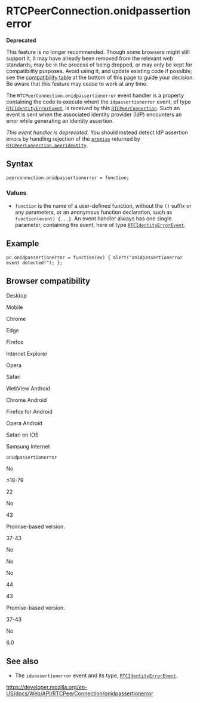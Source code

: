 RTCPeerConnection.onidpassertionerror
=====================================

**Deprecated**

This feature is no longer recommended. Though some browsers might still support it, it may have already been removed from the relevant web standards, may be in the process of being dropped, or may only be kept for compatibility purposes. Avoid using it, and update existing code if possible; see the [compatibility table](#browser_compatibility) at the bottom of this page to guide your decision. Be aware that this feature may cease to work at any time.

The `RTCPeerConnection.onidpassertionerror` event handler is a property containing the code to execute whent the `idpassertionerror` event, of type [`RTCIdentityErrorEvent`](../rtcidentityerrorevent), is received by this [`RTCPeerConnection`](../rtcpeerconnection). Such an event is sent when the associated identity provider (IdP) encounters an error while generating an identity assertion.

*This event handler is deprecated.* You should instead detect IdP assertion errors by handling rejection of the [`promise`](https://developer.mozilla.org/en-US/docs/Web/JavaScript/Reference/Global_Objects/Promise) returned by [`RTCPeerConnection.peerIdentity`](peeridentity).

Syntax
------

    peerconnection.onidpassertionerror = function;

### Values

-   `function` is the name of a user-defined function, without the `()` suffix or any parameters, or an anonymous function declaration, such as `function(event) {...}`. An event handler always has one single parameter, containing the event, here of type [`RTCIdentityErrorEvent`](../rtcidentityerrorevent).

Example
-------

    pc.onidpassertionerror = function(ev) { alert("onidpassertionerror event detected!"); };

Browser compatibility
---------------------

Desktop

Mobile

Chrome

Edge

Firefox

Internet Explorer

Opera

Safari

WebView Android

Chrome Android

Firefox for Android

Opera Android

Safari on IOS

Samsung Internet

`onidpassertionerror`

No

≤18-79

22

No

43

Promise-based version.

37-43

No

No

No

44

43

Promise-based version.

37-43

No

6.0

See also
--------

-   The `idpassertionerror` event and its type, [`RTCIdentityErrorEvent`](../rtcidentityerrorevent).

<a href="https://developer.mozilla.org/en-US/docs/Web/API/RTCPeerConnection/onidpassertionerror" class="_attribution-link">https://developer.mozilla.org/en-US/docs/Web/API/RTCPeerConnection/onidpassertionerror</a>
